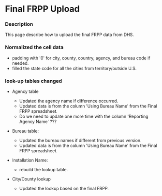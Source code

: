 # Final FRPP Upload
### Description
This page describe how to upload the final FRPP data from DHS.

### Normalized the cell data
* padding with '0' for city, county, country, agency, and bureau code if needed.
* filled the state code for all the cities from territory/outside U.S.

### look-up tables changed

* Agency table
   * Updated the agency name if difference occurred.
   * Updated data is from the column 'Using Bureau Name' from the Final FRPP spreadsheet.
   * Do we need to update one more time with the column 'Reporting Agency Name' ???

* Bureau table:
   * Updated the bureau names if different from previous version.
   * Updated data is from the column 'Using Bureau Name' from the Final FRPP spreadsheet.

* Installation Name:
   * rebuild the lookup table.

* City/County lookup
   * Updated the lookup based on the final FRPP.